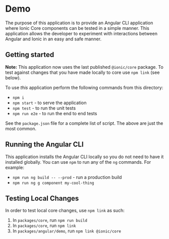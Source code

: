 # Demo

The purpose of this application is to provide an Angular CLI application where Ionic Core components can be tested in a simple manner. This application allows the developer to experiment with interactions between Angular and Ionic in an easy and safe manner.

## Getting started

**Note:** This application now uses the last published `@ionic/core` package. To test against changes that you have made locally to core use `npm link` (see below). 

To use _this_ application perform the following commands from this directory:

- `npm i`
- `npm start` - to serve the application
- `npm test` - to run the unit tests
- `npm run e2e` - to run the end to end tests

See the `package.json` file for a complete list of script. The above are just the most common.

## Running the Angular CLI

This application installs the Angular CLI locally so you do not need to have it installed globally. You can use `npm` to run any of the `ng` commands. For example:

- `npm run ng build -- --prod` - run a production build
- `npm run ng g component my-cool-thing`

## Testing Local Changes

In order to test local core changes, use `npm link` as such:

1. In `packages/core`, run `npm run build`
2. In `packages/core`, run `npm link`
3. In `packages/angular/demo`, run `npm link @ionic/core`
